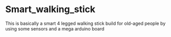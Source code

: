 # Smart_walking_stick
This is basically a smart 4 legged walking stick build for old-aged people by using some sensors and a mega arduino board
